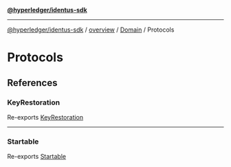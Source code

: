 [**@hyperledger/identus-sdk**](../../../../README.md)

***

[@hyperledger/identus-sdk](../../../../README.md) / [overview](../../../README.md) / [Domain](../README.md) / Protocols

# Protocols

## References

### KeyRestoration

Re-exports [KeyRestoration](../README.md#keyrestoration)

***

### Startable

Re-exports [Startable](Startable.md)
